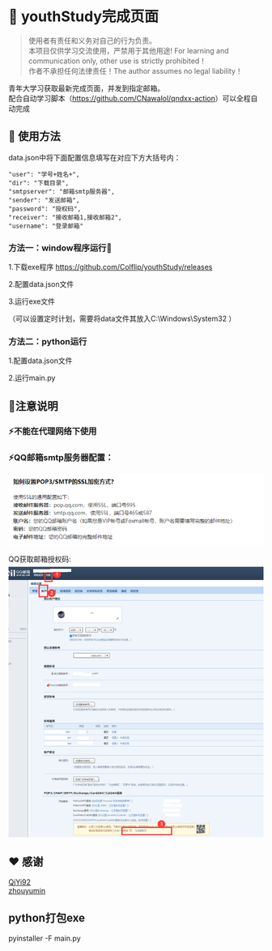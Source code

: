 # 🚀️ youthStudy完成页面

> 使用者有责任和义务对自己的行为负责。  
> 本项目仅供学习交流使用，严禁用于其他用途! For learning and communication only, other use is strictly prohibited！  
> 作者不承担任何法律责任！The author assumes no legal liability！  

青年大学习获取最新完成页面，并发到指定邮箱。  
配合自动学习脚本（<https://github.com/CNawalol/qndxx-action>）可以全程自动完成

## 🎉️ 使用方法
data.json中将下面配置信息填写在对应下方大括号内：
```
"user": "学号+姓名+",
"dir": "下载目录",
"smtpserver": "邮箱smtp服务器",
"sender": "发送邮箱",
"password": "授权码",
"receiver": "接收邮箱1,接收邮箱2",
"username": "登录邮箱"
```

### 方法一：window程序运行👑

1.下载exe程序 <https://github.com/Colflip/youthStudy/releases>

2.配置data.json文件 

3.运行exe文件

（可以设置定时计划，需要将data文件其放入C:\Windows\System32 ）


### 方法二：python运行

1.配置data.json文件  

2.运行main.py  


## 🎈注意说明

### ⚡不能在代理网络下使用  

### ⚡QQ邮箱smtp服务器配置：  
![img.png](img/img1.png)  

QQ获取邮箱授权码:  
![img.png](img/img2.png)  

## ❤ 感谢  
[QiYi92](https://github.com/QiYi92/Youth_Learning_Reptile)  
[zhouyumin](https://github.com/zhouyumin/qndxx)

## python打包exe
pyinstaller -F main.py
